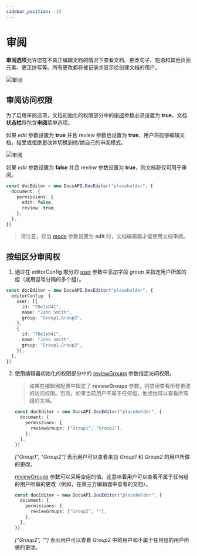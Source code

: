 ```yaml
---
sidebar_position: -15
---
```


# 审阅

**审阅选项**允许您在不真正编辑文档的情况下查看文档、更改句子、短语和其他页面元素、更正拼写等。所有更改都将被记录并显示给创建文档的用户。

![审阅](/assets/images/editor/review.png)

## 审阅访问权限

为了启用审阅选项，文档初始化的权限部分中的[审阅](../../usage-api/config/document/permissions.md#review)参数必须设置为 **true**。文档**状态栏**将包含**审阅**菜单选项。

如果 *edit* 参数设置为 **true** 并且 *review* 参数也设置为 **true**，用户将能够编辑文档，接受或拒绝更改并切换到他/她自己的审阅模式。

![审阅](/assets/images/editor/accept_reject.png)

如果 *edit* 参数设置为 **false** 并且 *review* 参数设置为 **true**，则文档将仅可用于审阅。

``` ts
const docEditor = new DocsAPI.DocEditor("placeholder", {
  document: {
    permissions: {
      edit: false,
      review: true,
    },
  },
})
```

> 请注意，仅当 [mode](../../usage-api/config/editor/editor.md#mode) 参数设置为 **edit** 时，文档编辑器才能使用文档审阅。

## 按组区分审阅权

1. 通过在 editorConfig 部分的 [user](../../usage-api/config/editor/editor.md#user) 参数中添加字段 *group* 来指定用户所属的组（或用逗号分隔的多个组）。

``` ts
const docEditor = new DocsAPI.DocEditor("placeholder", {
  editorConfig: {
    user: [{
      id: "78e1e841",
      name: "John Smith",
      group: "Group1,Group2",
    },
    {
      id: "78e1e841",
      name: "John Smith",
      group: "Group1,Group2",
    }],
  },
})
```

2. 使用编辑器初始化的权限部分中的 [reviewGroups](../../usage-api/config/document/permissions.md#reviewgroups) 参数指定访问权限。

   > 如果在编辑器配置中指定了 **reviewGroups** 参数，则禁用查看所有更改的访问权限。否则，如果当前用户不属于任何组，他或她可以查看所有组的文档。

   ``` ts
   const docEditor = new DocsAPI.DocEditor("placeholder", {
     document: {
       permissions: {
         reviewGroups: ["Group1", "Group2"],
       },
     },
   })
   ```

   *\["Group1", "Group2"]* 表示用户可以查看来自 *Group1* 和 *Group2* 的用户所做的更改。

   [reviewGroups](../../usage-api/config/document/permissions.md#reviewgroups) 参数可以采用空组的值。这意味着用户可以查看不属于任何组的用户所做的更改（例如，在第三方编辑器中查看的文档）。

   ``` ts
   const docEditor = new DocsAPI.DocEditor("placeholder", {
     document: {
       permissions: {
         reviewGroups: ["Group2", ""],
       },
     },
   })
   ```

   *\["Group2", ""]* 表示用户可以查看 *Group2* 中的用户和不属于任何组的用户所做的更改。
